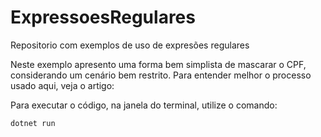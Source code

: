 # ExpressoesRegulares
Repositorio com exemplos de uso de expresões regulares

Neste exemplo apresento uma forma bem simplista de mascarar o CPF, considerando um cenário bem restrito. Para entender melhor o processo usado aqui, veja o artigo:

Para executar o código, na janela do terminal, utilize o comando:
```
dotnet run
```
